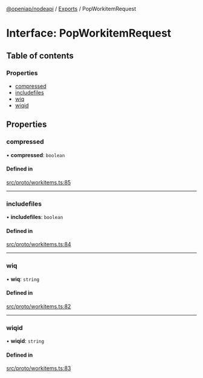 [@openiap/nodeapi](../README.md) / [Exports](../modules.md) / PopWorkitemRequest

# Interface: PopWorkitemRequest

## Table of contents

### Properties

- [compressed](PopWorkitemRequest.md#compressed)
- [includefiles](PopWorkitemRequest.md#includefiles)
- [wiq](PopWorkitemRequest.md#wiq)
- [wiqid](PopWorkitemRequest.md#wiqid)

## Properties

### compressed

• **compressed**: `boolean`

#### Defined in

[src/proto/workitems.ts:85](https://github.com/openiap/nodeapi/blob/a159861/src/proto/workitems.ts#L85)

___

### includefiles

• **includefiles**: `boolean`

#### Defined in

[src/proto/workitems.ts:84](https://github.com/openiap/nodeapi/blob/a159861/src/proto/workitems.ts#L84)

___

### wiq

• **wiq**: `string`

#### Defined in

[src/proto/workitems.ts:82](https://github.com/openiap/nodeapi/blob/a159861/src/proto/workitems.ts#L82)

___

### wiqid

• **wiqid**: `string`

#### Defined in

[src/proto/workitems.ts:83](https://github.com/openiap/nodeapi/blob/a159861/src/proto/workitems.ts#L83)
